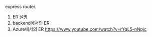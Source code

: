 express router.  
1. ER 설명
2. backend에서의 ER
3. Azure에서의 ER
https://www.youtube.com/watch?v=rYqL5-nNpjc
